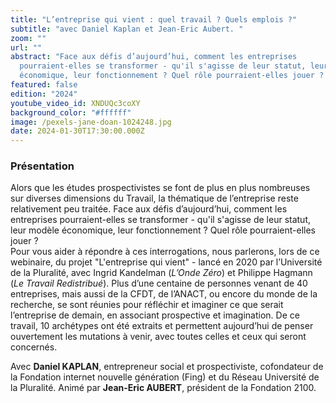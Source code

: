 ```yaml
---
title: "L’entreprise qui vient : quel travail ? Quels emplois ?"
subtitle: "avec Daniel Kaplan et Jean-Eric Aubert. "
zoom: ""
url: ""
abstract: "Face aux défis d’aujourd’hui, comment les entreprises
  pourraient-elles se transformer - qu'il s'agisse de leur statut, leur modèle
  économique, leur fonctionnement ? Quel rôle pourraient-elles jouer ? "
featured: false
edition: "2024"
youtube_video_id: XNDUQc3coXY
background_color: "#ffffff"
image: /pexels-jane-doan-1024248.jpg
date: 2024-01-30T17:30:00.000Z
---
```

### Présentation

Alors que les études prospectivistes se font de plus en plus nombreuses sur diverses dimensions du Travail, la thématique de l’entreprise reste relativement peu traitée. Face aux défis d’aujourd’hui, comment les entreprises pourraient-elles se transformer - qu'il s'agisse de leur statut, leur modèle économique, leur fonctionnement ? Quel rôle pourraient-elles jouer ? \
Pour vous aider à répondre à ces interrogations, nous parlerons, lors de ce webinaire, du projet "L'entreprise qui vient" - lancé en 2020 par l’Université de la Pluralité, avec Ingrid Kandelman (*L’Onde Zéro*) et Philippe Hagmann (*Le Travail Redistribué*). Plus d’une centaine de personnes venant de 40 entreprises, mais aussi de la CFDT, de l’ANACT, ou encore du monde de la recherche, se sont réunies pour réfléchir et imaginer ce que serait l’entreprise de demain, en associant prospective et imagination. De ce travail, 10 archétypes ont été extraits et permettent aujourd’hui de penser ouvertement les mutations à venir, avec toutes celles et ceux qui seront concernés.

Avec **Daniel KAPLAN**, entrepreneur social et prospectiviste, cofondateur de la Fondation internet nouvelle génération (Fing) et du Réseau Université de la Pluralité. Animé par **Jean-Eric AUBERT**, président de la Fondation 2100.